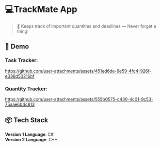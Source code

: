 # 💻TrackMate App
> 🧮 Keeps track of important quantities and deadlines — Never forget a thing!


## 🎥 Demo

### Task Tracker:
https://github.com/user-attachments/assets/451ed6de-6e59-4fc4-926f-e338d50216bf

### Quantity Tracker:
https://github.com/user-attachments/assets/555b0575-c430-4c01-9c53-75aae6b4c813

## 📦 Tech Stack
**Version 1 Language**: C#
<br>
**Version 2 Language**: C++
 

